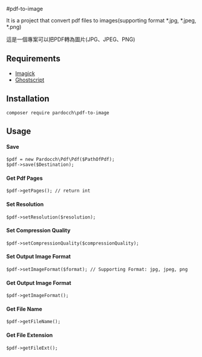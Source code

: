 #pdf-to-image

It is a project that convert pdf files to images(supporting format *.jpg, *.jpeg, *.png)  

這是一個專案可以把PDF轉為圖片(JPG、JPEG、PNG)

## Requirements
* [Imagick](https://pecl.php.net/package/imagick)
* [Ghostscript](https://www.ghostscript.com/)

## Installation
```
composer require pardocch\pdf-to-image
```

## Usage

#### Save
```
$pdf = new Pardocch\Pdf\Pdf($PathOfPdf);
$pdf->save($Destination); 
```

#### Get Pdf Pages
```
$pdf->getPages(); // return int
```

#### Set Resolution
```
$pdf->setResolution($resolution);
```

#### Set Compression Quality
```
$pdf->setCompressionQuality($compressionQuality);
```
#### Set Output Image Format
```
$pdf->setImageFormat($format); // Supporting Format: jpg, jpeg, png 
``` 

#### Get Output Image Format
```
$pdf->getImageFormat();
```

#### Get File Name
```
$pdf->getFileName();
```

#### Get File Extension
```
$pdf->getFileExt();
```